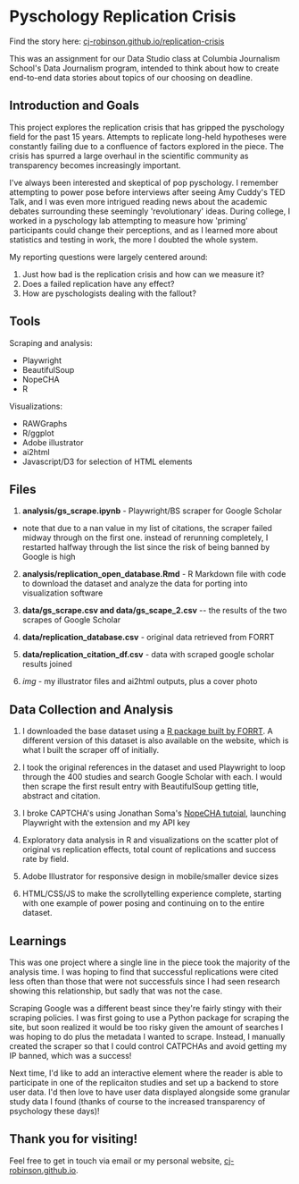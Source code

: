 # Pyschology Replication Crisis

Find the story here: [cj-robinson.github.io/replication-crisis](https://cj-robinson.github.io/jeopardy/)

This was an assignment for our Data Studio class at Columbia Journalism School's Data Journalism program, intended to think about how to create end-to-end data stories about topics of our choosing on deadline.

## Introduction and Goals

This project explores the replication crisis that has gripped the pyschology field for the past 15 years. Attempts to replicate long-held hypotheses were constantly failing due to a confluence of factors explored in the piece. The crisis has spurred a large overhaul in the scientific community as transparency becomes increasingly important.

I've always been interested and skeptical of pop pyschology. I remember attempting to power pose before interviews after seeing Amy Cuddy's TED Talk, and I was even more intrigued reading news about the academic debates surrounding these seemingly 'revolutionary' ideas. During college, I worked in a pyschology lab attempting to measure how 'priming' participants could change their perceptions, and as I learned more about statistics and testing in work, the more I doubted the whole system. 

My reporting questions were largely centered around:
1. Just how bad is the replication crisis and how can we measure it? 
2. Does a failed replication have any effect? 
3. How are pyschologists dealing with the fallout? 

## Tools

Scraping and analysis:
- Playwright
- BeautifulSoup
- NopeCHA
- R

Visualizations:
- RAWGraphs
- R/ggplot
- Adobe illustrator
- ai2html
- Javascript/D3 for selection of HTML elements

## Files

1. **analysis/gs_scrape.ipynb** - Playwright/BS scraper for Google Scholar
- note that due to a nan value in my list of citations, the scraper failed midway through on the first one. instead of rerunning completely, I restarted halfway through the list since the risk of being banned by Google is high

2. **analysis/replication_open_database.Rmd** - R Markdown file with code to download the dataset and analyze the data for porting into visualization software

3. **data/gs_scrape.csv and data/gs_scape_2.csv** -- the results of the two scrapes of Google Scholar

4. **data/replication_database.csv** - original data retrieved from FORRT

5. **data/replication_citation_df.csv** - data with scraped google scholar results joined

6. *img* - my illustrator files and ai2html outputs, plus a cover photo

## Data Collection and Analysis

1. I downloaded the base dataset using a [R package built by FORRT](https://github.com/forrtproject/FReD). A different version of this dataset is also available on the website, which is what I built the scraper off of initially. 

2. I took the original references in the dataset and used Playwright to loop through the 400 studies and search Google Scholar with each. I would then scrape the first result entry with BeautifulSoup getting title, abstract and citation. 

3. I broke CAPTCHA's using Jonathan Soma's [NopeCHA tutoial](https://jonathansoma.com/everything/scraping/solving-captchas-in-playwright-with-nopecha/), launching Playwright with the extension and my API key

4. Exploratory data analysis in R and visualizations on the scatter plot of original vs replication effects, total count of replications and success rate by field. 

5. Adobe Illustrator for responsive design in mobile/smaller device sizes

6. HTML/CSS/JS to make the scrollytelling experience complete, starting with one example of power posing and continuing on to the entire dataset.

## Learnings

This was one project where a single line in the piece took the majority of the analysis time. I was hoping to find that successful replications were cited less often than those that were not successfuls since I had seen research showing this relationship, but sadly that was not the case. 

Scraping Google was a different beast since they're fairly stingy with their scraping policies. I was first going to use a Python package for scraping the site, but soon realized it would be too risky given the amount of searches I was hoping to do plus the metadata I wanted to scrape. Instead, I manually created the scraper so that I could control CATPCHAs and avoid getting my IP banned, which was a success! 

Next time, I'd like to add an interactive element where the reader is able to participate in one of the replicaiton studies and set up a backend to store user data. I'd then love to have user data displayed alongside some granular study data I found (thanks of course to the increased transparency of psychology these days)!

## Thank you for visiting! 

Feel free to get in touch via email or my personal website, [cj-robinson.github.io](https://cj-robinson.github.io).